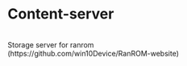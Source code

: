 # Content-server
<br>
Storage server for ranrom<br> (https://github.com/win10Device/RanROM-website)
<br><br>
